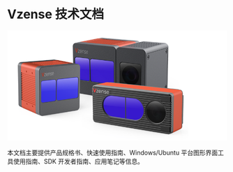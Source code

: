 # Vzense 技术文档

![Vzense技术文档](zh-cn/ProductIntroduction/pic/README01.png)

本文档主要提供产品规格书、快速使用指南、Windows/Ubuntu 平台图形界面工具使用指南、SDK 开发者指南、应用笔记等信息。
